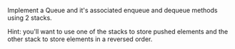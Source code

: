 
Implement a Queue and it's associated enqueue and dequeue methods using 2 stacks.

Hint: you'll want to use one of the stacks to store pushed elements and the other stack to store elements in a reversed order.

